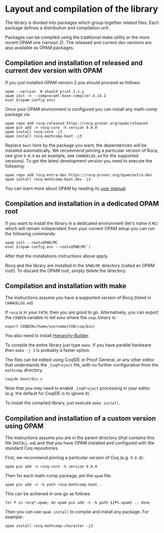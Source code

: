 # Layout and compilation of the library

The library is divided into packages which group together related
files. Each package defines a distribution and compilation unit.

Packages can be compiled using the traditional make utility or
the more recent OPAM one (version 2). The released and current dev versions are
also available as OPAM packages.

## Compilation and installation of released and current dev version with OPAM

If you just installed OPAM version 2 you should proceed as follows: 
```
opam --version  # should print 2.x.y
opam init -n --comp=ocaml-base-compiler.4.14.2
eval $(opam config env)
```
Once your OPAM environment is configured
you can install any math-comp package via
```
opam repo add rocq-released https://rocq-prover.org/opam/released
opam pin add -n rocq-core -k version 9.0.0
opam install rocq-core -j3
opam install rocq-mathcomp-boot -j3
```
Replace `boot` here by the package you want, the dependencies will be
installed automatically. We recommend pinning a particular version of Rocq
(we give `9.0.0` as an example, see `CHANGELOG.md` for the supported versions).
To get the latest development version you need to execute the following:
```
opam repo add rocq-extra-dev https://rocq-prover.org/opam/extra-dev
opam install rocq-mathcomp-boot.dev -j3
```
You can learn more about OPAM by reading its
[user manual](https://opam.ocaml.org/doc/Usage.html).

## Compilation and installation in a dedicated OPAM root

If you want to install the library in a dedicated environment
(let's name it `MC`) which will remain independent from your
current OPAM setup you can run the following commands:
```
opam init --root=$PWD/MC
eval $(opam config env --root=$PWD/MC`)
```
After that the installations instructions above apply.

Rocq and the library are installed in the `$PWD/MC` directory
(called an OPAM root). To discard the OPAM root, simply delete
the directory.

## Compilation and installation with make

The instructions assume you have a supported version of Rocq
(listed in `CHANGELOG.md`).

If `rocq` is in your `PATH`, then you are good to go. Alternatively, you
can export the `COQBIN` variable to tell `make` where the `coqc` binary is:
```
export COQBIN=/home/username/COQ/coq/bin/
```

You also need to install
[Hierarchy-Builder](https://github.com/math-comp.hierarchy-builder).

To compile the entire library just type `make`. If you have parallel
hardware then `make -j 3` is probably a faster option. 

The files can be edited using CoqIDE or Proof General, or any
other editor that understands the `_CoqProject` file, with no
further configuration from the `mathcomp` directory.
```
coqide boot/div.v
```
Note that you may need to enable `_CoqProject` processing in your
editor (e.g. the default for CoqIDE is to ignore it).

To install the compiled library, just execute `make install`.

## Compilation and installation of a custom version using OPAM

The instructions assume you are in the parent directory (that contains
this file `INSTALL.md`) and that you have OPAM installed and
configured with the standard Coq repositories.

First, we recommend pinning a particular version of Coq
(e.g. `9.0.0`):
```
opam pin add -n rocq-core -k version 9.0.0
```

Then for each math-comp package, pin the `opam` file:
```
opam pin add -n -k path rocq-mathcomp-boot .
```

This can be achieved in one go as follows:
```
for P in rocq*.opam; do opam pin add -n -k path ${P%.opam} .; done
```

Then you can use `opam install` to compile and install any package.
For example:
```
opam install rocq-mathcomp-character -j3
```
